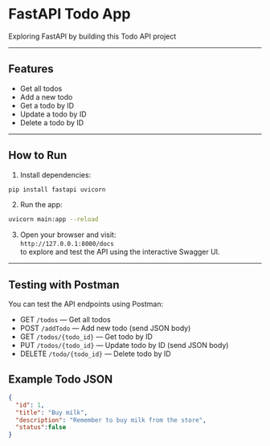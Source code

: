 # FastAPI Todo App

Exploring FastAPI by building this Todo API project

---

## Features

- Get all todos  
- Add a new todo  
- Get a todo by ID  
- Update a todo by ID  
- Delete a todo by ID  

---

## How to Run

1. Install dependencies:

```bash
pip install fastapi uvicorn
```

2. Run the app:

```bash
uvicorn main:app --reload
```

3. Open your browser and visit:  
`http://127.0.0.1:8000/docs`  
to explore and test the API using the interactive Swagger UI.

---

## Testing with Postman

You can test the API endpoints using Postman:

- GET `/todos` — Get all todos  
- POST `/addTodo` — Add new todo (send JSON body)  
- GET `/todos/{todo_id}` — Get todo by ID  
- PUT `/todos/{todo_id}` — Update todo by ID (send JSON body)  
- DELETE `/todo/{todo_id}` — Delete todo by ID  

## Example Todo JSON

```json
{
  "id": 1,
  "title": "Buy milk",
  "description": "Remember to buy milk from the store",
  "status":false
}
```
